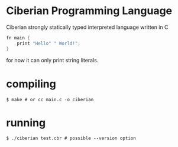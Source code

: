# Ciberian Programming Language

Ciberian strongly statically typed interpreted language written in C

```c
fn main {
    print "Hello" " World!";
}
```

for now it can only print string literals.

# compiling

```console
$ make # or cc main.c -o ciberian
```

# running

```console
$ ./ciberian test.cbr # possible --version option
```

